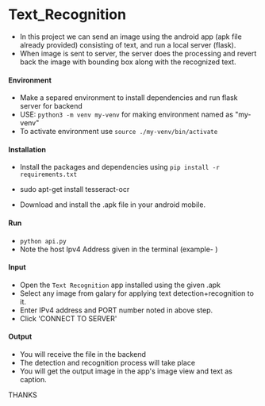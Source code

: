 # Text_Recognition
- In this project we can send an image using the android app (apk file already provided) consisting of text, and run a local server (flask). 
- When image is sent to server, the server does the processing and revert back the image with bounding box along with the recognized text.

#### Environment
- Make a separed environment to install dependencies and run flask server for backend
- USE: ```python3 -m venv my-venv``` for making environment named as "my-venv"
- To activate environment use  ```source ./my-venv/bin/activate```

#### Installation
- Install the packages and dependencies using ```pip install -r requirements.txt```    
- sudo apt-get install tesseract-ocr

- Download and install the .apk file in your android mobile.

#### Run
-  ```python api.py```
- Note the host Ipv4 Address given in the terminal (example- )

#### Input
- Open the ```Text Recognition``` app installed using the given .apk
- Select any image from galary for applying text detection+recognition to it.
- Enter IPv4 address and PORT number noted in above step.
- Click 'CONNECT TO SERVER'

#### Output
- You will receive the file in the backend
- The detection and recognition process will take place
- You will get the output image in the app's image view and text as caption.


THANKS

